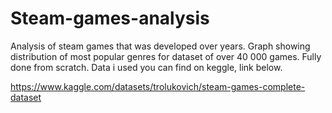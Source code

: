 # Steam-games-analysis


Analysis of steam games that was developed over years. Graph showing distribution of most popular genres for dataset of over 40 000 games. Fully done from scratch.
Data i used you can find on keggle, link below.

https://www.kaggle.com/datasets/trolukovich/steam-games-complete-dataset
